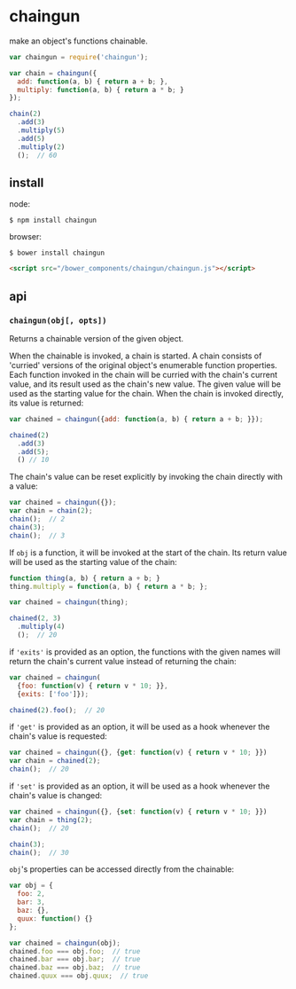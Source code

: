 # chaingun

make an object's functions chainable.


```javascript
var chaingun = require('chaingun');

var chain = chaingun({
  add: function(a, b) { return a + b; },
  multiply: function(a, b) { return a * b; }
});

chain(2)
  .add(3)
  .multiply(5)
  .add(5)
  .multiply(2)
  ();  // 60
```


## install

node:

```
$ npm install chaingun
```

browser:

```
$ bower install chaingun
```

```html
<script src="/bower_components/chaingun/chaingun.js"></script>
```


## api


### `chaingun(obj[, opts])`

Returns a chainable version of the given object.

When the chainable is invoked, a chain is started. A chain consists of 'curried' versions of the original object's enumerable function properties. Each function invoked in the chain will be curried with the chain's current value, and its result used as the chain's new value. The given value will be used as the starting value for the chain. When the chain is invoked directly, its value is returned:


```javascript
var chained = chaingun({add: function(a, b) { return a + b; }});

chained(2)
  .add(3)
  .add(5);
  () // 10
```

The chain's value can be reset explicitly by invoking the chain directly with a value:

```javascript
var chained = chaingun({});
var chain = chain(2);
chain();  // 2
chain(3);
chain();  // 3
```

If `obj` is a function, it will be invoked at the start of the chain. Its return value will be used as the starting value of the chain:


```javascript
function thing(a, b) { return a + b; }
thing.multiply = function(a, b) { return a * b; };

var chained = chaingun(thing);

chained(2, 3)
  .multiply(4)
  ();  // 20
```

if `'exits'` is provided as an option, the functions with the given names will return the chain's current value instead of returning the chain:

```javascript
var chained = chaingun(
  {foo: function(v) { return v * 10; }},
  {exits: ['foo']});

chained(2).foo();  // 20
```

if `'get'` is provided as an option, it will be used as a hook whenever the chain's value is requested:

```javascript
var chained = chaingun({}, {get: function(v) { return v * 10; }})
var chain = chained(2);
chain();  // 20
```

if `'set'` is provided as an option, it will be used as a hook whenever the chain's value is changed:

```javascript
var chained = chaingun({}, {set: function(v) { return v * 10; }})
var chain = thing(2);
chain();  // 20

chain(3);
chain();  // 30
```

`obj`'s properties can be accessed directly from the chainable:

```javascript
var obj = {
  foo: 2,
  bar: 3,
  baz: {},
  quux: function() {}
};

var chained = chaingun(obj);
chained.foo === obj.foo;  // true
chained.bar === obj.bar;  // true
chained.baz === obj.baz;  // true
chained.quux === obj.quux;  // true
```

